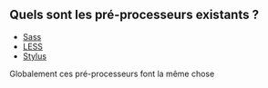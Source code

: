 ## Quels sont les pré-processeurs existants ?

- [Sass](http://sass-lang.com/)
- [LESS](http://lesscss.org/)
- [Stylus](https://learnboost.github.io/stylus/)

Globalement ces pré-processeurs font la même chose